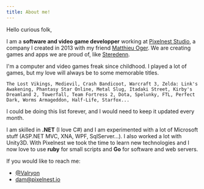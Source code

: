 ```yaml
---
title: About me!
---
```


Hello curious folk,

I am a **software and video game developper** working at <a class="pixelnest-logo" href="http://pixelnest.io">Pixelnest Studio</a>, a company I created in 2013 with my friend [Matthieu Oger](http://solarsailer.net). We are creating games and apps we are proud of, like [Steredenn](http://steredenn.pixelnest.io).

I'm a computer and video games freak since childhood. I played a lot of games, but my love will always be to some memorable titles.

```
The Lost Vikings, Medievil, Crash Bandicoot, Warcraft 3, Zelda: Link's Awakening, Phantasy Star Online, Metal Slug, Itadaki Street, Kirby's Dreamland 2, Towerfall, Team Fortress 2, Dota, Spelunky, FTL, Perfect Dark, Worms Armageddon, Half-Life, Starfox...
```

I could be doing this list forever, and I would need to keep it updated every month.

I am skilled in **.NET** (I love C#) and I am experimented with a lot of Microsoft stuff (ASP.NET MVC, XNA, WPF, SqlServer...). I also worked a lot with Unity3D. With Pixelnest we took the time to learn new technologies and I now love to use **ruby** for small scripts and **Go** for software and web servers.

If you would like to reach me:

- [@Valryon](http://twitter.com/Valryon)
- [dam@pixelnest.io](mailto:dam@pixelnest.io)
